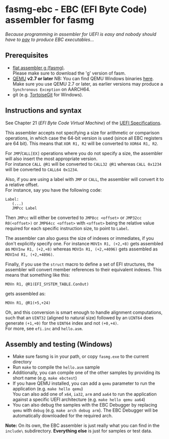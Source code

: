 fasmg-ebc - EBC (EFI Byte Code) assembler for fasmg
===================================================

_Because programming in assembler for UEFI is easy and nobody should have to
[pay](https://software.intel.com/en-us/articles/intel-c-compiler-for-efi-byte-code-purchase)
to produce EBC executables..._

## Prerequisites

* [flat assembler g (fasmg)](http://flatassembler.net/download.php).  
  Please make sure to download the 'g' version of fasm.
* [QEMU](http://www.qemu.org) __v2.7 or later__
  NB: You can find QEMU Windows binaries [here](https://qemu.weilnetz.de/w64/).  
  Make sure you use QEMU 2.7 or later, as earlier versions may produce a `Synchronous Exception` on AARCH64.
* git (e.g. [TortoiseGit](https://tortoisegit.org/) for Windows).

## Instructions and syntax

See Chapter 21 (_EFI Byte Code Virtual Machine_) of the [UEFI Specifications](http://www.uefi.org/sites/default/files/resources/UEFI%20Spec%202_6.pdf#page=1001).

This assembler accepts not specifying a size for arithmetic or comparison operations, in which
case the 64-bit version is used (since all EBC registers are 64 bit). This means that `XOR R1, R2`
will be converted to `XOR64 R1, R2`.

For `JMP`/`CALL[EX]` operations where you do not specify a size, the assembler will also insert
the most appropriate version.  
For instance `CALL @R1` will be converted to `CALL32 @R1` whereas `CALL 0x1234` will be converted
to `CALL64 0x1234`.

Also, if you are using a label with `JMP` or `CALL`, the assembler will convert it to a relative offset.  
For instance, say you have the following code:
```
Label:
   (...)
   JMPcc Label
```
Then `JMPcc` will either be converted to `JMP8cc <offset>` or `JMP32cc R0(<offset>)` or `JMP64cc <offset>`
with `<offset>` being the relative value required for each specific instruction size, to point to `Label`.  

The assembler can also guess the size of indexes or immediates, if you don't explicitly specify one.
For instance `MOVIn R1, (+2,+8)` gets assembled as `MOVInw R1, (+2,+8)` whereas `MOVIn R1, (+2,+4096)`
gets assembled as `MOVInd R1, (+2,+4096)`.

Finally, if you use the `struct` macro to define a set of EFI structures, the assembler will convert member
references to their equivalent indexes. This means that something like this:
```
MOVn R1, @R1(EFI_SYSTEM_TABLE.ConOut)
```
gets assembled as:
```
MOVn R1, @R1(+5,+24)
```
Oh, and this conversion is smart enough to handle alignment computations, such that an `UINT32` (aligned to
natural size) followed by an `UINT64` does generate `(+1,+0)` for the `UINT64` index and not `(+0,+4)`.  
For more, see `efi.inc` and `hello.asm`.

## Assembly and testing (Windows)

* Make sure fasmg is in your path, or copy `fasmg.exe` to the current directory
* Run `make` to compile the `hello.asm` sample
* Additionally, you can compile one of the other samples by providing its short name (e.g. `make ebctest`)
* If you have QEMU installed, you can add a `qemu` parameter to run the application (e.g. `make hello qemu`)  
  You can also add one of `x64`, `ia32`, `arm` and `aa64` to run the application against a specific UEFI
  architecture (e.g. `make hello qemu aa64`)
* You can also debug the samples with the EBC Debugger by replacing `qemu` with `debug`
  (e.g. `make arch debug arm`). The EBC Debugger will be automatically downloaded for the required arch.

__Note:__ On its own, the EBC assembler is just really what you can find in the `include\` subdirectory.
  __Everything else__ is just for samples or test data.

